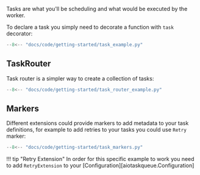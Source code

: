 
Tasks are what you'll be scheduling and what would be executed by the worker.

To declare a task you simply need to decorate a function with `task` decorator:

```python
--8<-- "docs/code/getting-started/task_example.py"
```


## TaskRouter
Task router is a simpler way to create a collection of tasks:
```python
--8<-- "docs/code/getting-started/task_router_example.py"
```


## Markers
Different extensions could provide markers to add metadata to your task 
definitions, for example to add retries to your tasks you could use `Retry` marker:

```python
--8<-- "docs/code/getting-started/task_markers.py"
```

!!! tip "Retry Extension"
    In order for this specific example to work you need to add `RetryExtension`
    to your [Configuration][aiotaskqueue.Configuration]
